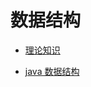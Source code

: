 # 数据结构

- [理论知识](https://github.com/WaitingAloneU/knowledge/blob/master/DATASTRUCTURE/Theoretical.md "理论知识")

- [java 数据结构](https://github.com/WaitingAloneU/knowledge/blob/master/DATASTRUCTURE/Collection.md "java数据结构相关知识点")
